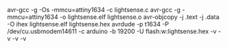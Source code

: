avr-gcc -g -Os -mmcu=attiny1634 -c lightsense.c
avr-gcc -g -mmcu=attiny1634 -o lightsense.elf lightsense.o
avr-objcopy -j .text -j .data -O ihex lightsense.elf lightsense.hex
avrdude -p t1634 -P /dev/cu.usbmodem14611 -c arduino -b 19200 -U flash:w:lightsense.hex -v -v -v -v
